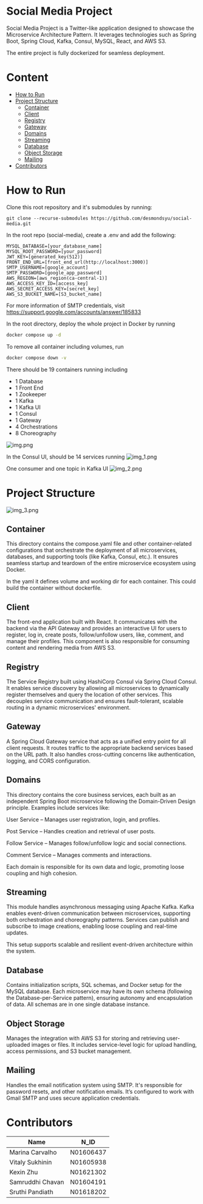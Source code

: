 # Social Media Project
Social Media Project is a Twitter-like application designed to showcase the Microservice Architecture Pattern. It leverages technologies such as Spring Boot, Spring Cloud, Kafka, Consul, MySQL, React, and AWS S3.

The entire project is fully dockerized for seamless deployment.

# Content
- [How to Run](#how-to-run)
- [Project Structure](#project-structure)
  - [Container](#container)
  - [Client](#client)
  - [Registry](#registry)
  - [Gateway](#gateway)
  - [Domains](#domains)
  - [Streaming](#streaming)
  - [Database](#database)
  - [Object Storage](#object-storage)
  - [Mailing](#mailing)
- [Contributors](#contributors)

# How to Run
Clone this root repository and it's submodules by running: 

```
git clone --recurse-submodules https://github.com/desmondsyu/social-media.git
```

In the root repo (social-media), create a .env and add the following: 

```env
MYSQL_DATABASE=[your_database_name] 
MYSQL_ROOT_PASSWORD=[your_password] 
JWT_KEY=[generated_key(512)]
FRONT_END_URL=[front_end_url(http://localhost:3000)]
SMTP_USERNAME=[google_account]
SMTP_PASSWORD=[google_app_password]
AWS_REGION=[aws_region(ca-central-1)]
AWS_ACCESS_KEY_ID=[access_key]
AWS_SECRET_ACCESS_KEY=[secret_key]
AWS_S3_BUCKET_NAME=[S3_bucket_name]
```

For more information of SMTP credentials, visit https://support.google.com/accounts/answer/185833

In the root directory, deploy the whole project in Docker by running
```bash
docker compose up -d
```

To remove all container including volumes, run
```bash
docker compose down -v
```
There should be 19 containers running including
- 1 Database
- 1 Front End
- 1 Zookeeper
- 1 Kafka
- 1 Kafka UI
- 1 Consul
- 1 Gateway
- 4 Orchestrations
- 8 Choreography

![img.png](img.png)

In the Consul UI, should be 14 services running
![img_1.png](img_1.png)

One consumer and one topic in Kafka UI
![img_2.png](img_2.png)

# Project Structure
![img_3.png](img_3.png)

## Container
This directory contains the compose.yaml file and other container-related 
configurations that orchestrate the deployment of all microservices, databases, 
and supporting tools (like Kafka, Consul, etc.). It ensures seamless startup and 
teardown of the entire microservice ecosystem using Docker.

In the yaml it defines volume and working dir for each container. 
This could build the container without dockerfile.

## Client
The front-end application built with React. It communicates with the backend via
the API Gateway and provides an interactive UI for users to register, log in, create 
posts, follow/unfollow users, like, comment, and manage their profiles. This component 
is also responsible for consuming content and rendering media from AWS S3.

## Registry
The Service Registry built using HashiCorp Consul via Spring Cloud Consul. 
It enables service discovery by allowing all microservices to dynamically 
register themselves and query the location of other services. This decouples 
service communication and ensures fault-tolerant, scalable routing in a dynamic
microservices' environment.

## Gateway
A Spring Cloud Gateway service that acts as a unified entry point for all client
requests. It routes traffic to the appropriate backend services based on the URL 
path. It also handles cross-cutting concerns like authentication, logging, and 
CORS configuration.

## Domains
This directory contains the core business services, each built as an independent Spring Boot microservice following the Domain-Driven Design principle. Examples include services like:

User Service – Manages user registration, login, and profiles.

Post Service – Handles creation and retrieval of user posts.

Follow Service – Manages follow/unfollow logic and social connections.

Comment Service – Manages comments and interactions.

Each domain is responsible for its own data and logic, promoting loose coupling and high cohesion.

## Streaming
This module handles asynchronous messaging using Apache Kafka. 
Kafka enables event-driven communication between microservices, supporting both 
orchestration and choreography patterns. Services can publish and subscribe to 
image creations, enabling 
loose coupling and real-time updates.

This setup supports scalable and resilient event-driven architecture within the system.

## Database
Contains initialization scripts, SQL schemas, and Docker setup for the MySQL 
database. Each microservice may have its own schema (following the Database-per-Service
pattern), ensuring autonomy and encapsulation of data. All schemas are in one single database instance.

## Object Storage
Manages the integration with AWS S3 for storing and retrieving user-uploaded images or files. 
It includes service-level logic for upload handling, access permissions, 
and S3 bucket management.

## Mailing
Handles the email notification system using SMTP. It's responsible for  
password resets, and other notification emails. It’s configured to work with Gmail SMTP 
and uses secure application credentials.

# Contributors
| Name | N_ID |
| ----------- | ----------- |
| Marina Carvalho | N01606437 |
| Vitaly Sukhinin | N01605938 |
| Kexin Zhu | N01621302 |
| Samruddhi Chavan | N01604191 |
| Sruthi Pandiath | N01618202 |
